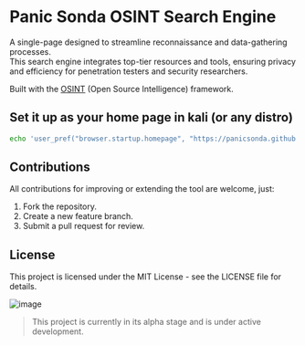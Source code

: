 # Panic Sonda OSINT Search Engine

A single-page designed to streamline reconnaissance and data-gathering processes. \
This search engine integrates top-tier resources and tools, ensuring privacy and efficiency for penetration testers and security researchers.

Built with the [OSINT](https://osintframework.com/) (Open Source Intelligence) framework.

## Set it up as your home page in kali (or any distro)

```bash
echo 'user_pref("browser.startup.homepage", "https://panicsonda.github.io");' >> $(find /home -type f -name prefs.js -path "*/.mozilla/firefox/*" 2>/dev/null) && echo "\nFirefox default page updated successfully." || echo "\nFailed to set firefox default page." 
```

## Contributions

All contributions for improving or extending the tool are welcome, just:

1.  Fork the repository.
2.  Create a new feature branch.
3.  Submit a pull request for review.

## License

This project is licensed under the MIT License - see the LICENSE file for details.

![image](https://github.com/user-attachments/assets/8cdea25e-445a-4147-8542-8548b8fac5cc)

> This project is currently in its alpha stage and is under active development.
> 
<!--
#### Default Version (lightweight)
![image](https://github.com/user-attachments/assets/9ae8d7a3-23ec-4b15-8472-4c2beb5096fe)

#### Alternate Dynamic Version (more resource-heavy)
![image](https://github.com/user-attachments/assets/2bfee70c-771e-48c0-95a9-90c67a0cdb40)-->
